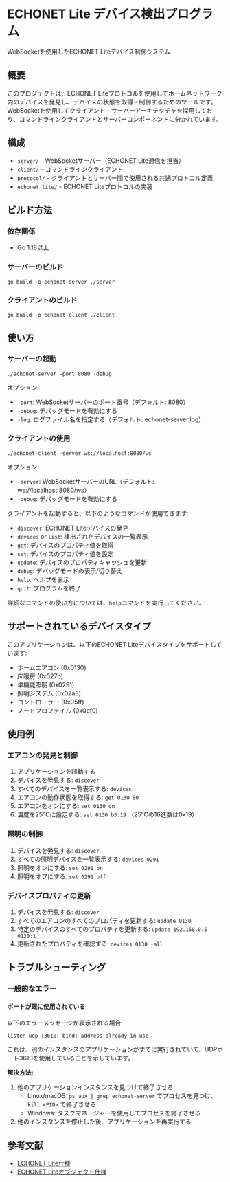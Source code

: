 # ECHONET Lite デバイス検出プログラム

WebSocketを使用したECHONET Liteデバイス制御システム

## 概要

このプロジェクトは、ECHONET Liteプロトコルを使用してホームネットワーク内のデバイスを発見し、デバイスの状態を取得・制御するためのツールです。WebSocketを使用してクライアント・サーバーアーキテクチャを採用しており、コマンドラインクライアントとサーバーコンポーネントに分かれています。

## 構成

- `server/` - WebSocketサーバー（ECHONET Lite通信を担当）
- `client/` - コマンドラインクライアント
- `protocol/` - クライアントとサーバー間で使用される共通プロトコル定義
- `echonet_lite/` - ECHONET Liteプロトコルの実装

## ビルド方法

### 依存関係

- Go 1.18以上

### サーバーのビルド

```shell
go build -o echonet-server ./server
```

### クライアントのビルド

```shell
go build -o echonet-client ./client
```

## 使い方

### サーバーの起動

```shell
./echonet-server -port 8080 -debug
```

オプション:
- `-port`: WebSocketサーバーのポート番号（デフォルト: 8080）
- `-debug`: デバッグモードを有効にする
- `-log`: ログファイル名を指定する（デフォルト: echonet-server.log）

### クライアントの使用

```shell
./echonet-client -server ws://localhost:8080/ws
```

オプション:
- `-server`: WebSocketサーバーのURL（デフォルト: ws://localhost:8080/ws）
- `-debug`: デバッグモードを有効にする

クライアントを起動すると、以下のようなコマンドが使用できます:

- `discover`: ECHONET Liteデバイスの発見
- `devices` or `list`: 検出されたデバイスの一覧表示
- `get`: デバイスのプロパティ値を取得
- `set`: デバイスのプロパティ値を設定
- `update`: デバイスのプロパティキャッシュを更新
- `debug`: デバッグモードの表示/切り替え
- `help`: ヘルプを表示
- `quit`: プログラムを終了

詳細なコマンドの使い方については、`help`コマンドを実行してください。

## サポートされているデバイスタイプ

このアプリケーションは、以下のECHONET Liteデバイスタイプをサポートしています:

- ホームエアコン (0x0130)
- 床暖房 (0x027b)
- 単機能照明 (0x0291)
- 照明システム (0x02a3)
- コントローラー (0x05ff)
- ノードプロファイル (0x0ef0)

## 使用例

### エアコンの発見と制御

1. アプリケーションを起動する
2. デバイスを発見する: `discover`
3. すべてのデバイスを一覧表示する: `devices`
4. エアコンの動作状態を取得する: `get 0130 80`
5. エアコンをオンにする: `set 0130 on`
6. 温度を25°Cに設定する: `set 0130 b3:19` （25°Cの16進数は0x19）

### 照明の制御

1. デバイスを発見する: `discover`
2. すべての照明デバイスを一覧表示する: `devices 0291`
3. 照明をオンにする: `set 0291 on`
4. 照明をオフにする: `set 0291 off`

### デバイスプロパティの更新

1. デバイスを発見する: `discover`
2. すべてのエアコンのすべてのプロパティを更新する: `update 0130`
3. 特定のデバイスのすべてのプロパティを更新する: `update 192.168.0.5 0130:1`
4. 更新されたプロパティを確認する: `devices 0130 -all`

## トラブルシューティング

### 一般的なエラー

#### ポートが既に使用されている

以下のエラーメッセージが表示される場合:
```
listen udp :3610: bind: address already in use
```
これは、別のインスタンスのアプリケーションがすでに実行されていて、UDPポート3610を使用していることを示しています。

**解決方法:**
1. 他のアプリケーションインスタンスを見つけて終了させる:
   - Linux/macOS: `ps aux | grep echonet-server` でプロセスを見つけ、`kill <PID>` で終了させる
   - Windows: タスクマネージャーを使用してプロセスを終了させる
2. 他のインスタンスを停止した後、アプリケーションを再実行する

## 参考文献

- [ECHONET Lite仕様](https://echonet.jp/spec_v114_lite/)
- [ECHONET Liteオブジェクト仕様](https://echonet.jp/spec_object_rr2/)